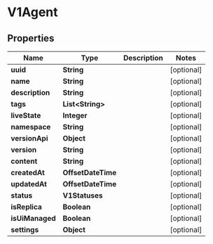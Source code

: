 

# V1Agent


## Properties

| Name | Type | Description | Notes |
|------------ | ------------- | ------------- | -------------|
|**uuid** | **String** |  |  [optional] |
|**name** | **String** |  |  [optional] |
|**description** | **String** |  |  [optional] |
|**tags** | **List&lt;String&gt;** |  |  [optional] |
|**liveState** | **Integer** |  |  [optional] |
|**namespace** | **String** |  |  [optional] |
|**versionApi** | **Object** |  |  [optional] |
|**version** | **String** |  |  [optional] |
|**content** | **String** |  |  [optional] |
|**createdAt** | **OffsetDateTime** |  |  [optional] |
|**updatedAt** | **OffsetDateTime** |  |  [optional] |
|**status** | **V1Statuses** |  |  [optional] |
|**isReplica** | **Boolean** |  |  [optional] |
|**isUiManaged** | **Boolean** |  |  [optional] |
|**settings** | **Object** |  |  [optional] |



